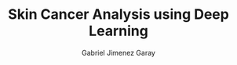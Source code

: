 ---
paperId: 5
author: Gabriel Jimenez Garay
publicationauthor: Jimenez Garay, G.
title: Skin Cancer Analysis using Deep Learning
pdf: --
poster: --
alt: --
type: Poster
topic: FAT
link: --
conference: neurips
year: 2019
tags: neurips-2019
location: Vancouver, Canada
---